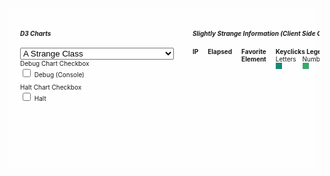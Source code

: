 <script src="https://d3js.org/d3.v5.min.js"></script>
<script src="https://unpkg.com/topojson@3"></script>
<script src="https://unpkg.com/d3-delaunay@4"></script>
<script src="https://unpkg.com/d3-geo-voronoi@1"></script>
<style>
    .d3-container {
        width: 100%;
        display: block;
        overflow-x: auto;
        height: 600px;
        position: relative;
    }
    .d3-container > div.d3-toolbar {
        display: flex;
        position: static !important;
        margin: .5em;
        padding: 5px;
        top: .5em;
        right: 0px;
        background: rgba(255,255,255,.6);
        z-index: 999;
        border-radius: 5px;
        font-size: 10px;
    }
    div.d3-toolbar > .d3-toolbar-item {
      margin: 15px;
    }
    .d3-container > div.d3-toolbar > div {
        text-align: left;
    }
    .d3-container > svg {
        height: 100%;
        width: 100%;
    }
</style>
<div class="d3-container">
    <div class="d3-toolbar">
      <div class="d3-toolbar-item">
        <h5>D3 Charts</h5>
        <select id="d3-select" onchange="selectChart(this)" class="form-select" style="width: max-content;" aria-label="Default select example">
          <option selected value="strange">A Strange Class</option>
          <option value="flights">United States Domestic Flight Volume</option>
        </select>
        <span id="debugContainer">
          <label for="debug" class="hide-element">
            Debug Chart Checkbox
          </label>
          <input id="debug" type="checkbox" name="debug" value="debug" style="margin-bottom: 10px" /> Debug (Console)
        </span>
        <span id="haltContainer">
          <label for="halt" class="hide-element">
            Halt Chart Checkbox
          </label>
          <input id="halt" type="checkbox" name="halt" value="halt" style="margin-bottom: 10px" /> Halt
        </span>
      </div>
      <div id="strangeInfo" class="d3-toolbar-item">
        <h5>Slightly Strange Information (Client Side Only)</h5>
        <div style="display: flex;">
          <div style="display: flex; flex-direction: column; margin-right: 15px;">
            <b>IP</b>
            <span id="ip"></span>
          </div>
          <div style="display: flex; flex-direction: column; margin-right: 15px;">
            <b>Elapsed</b>
            <span id="elapsed"></span>
          </div>
          <div style="display: flex; flex-direction: column; margin-right: 15px;">
            <b>Favorite Element</b>
            <span id="favorite"></span>
          </div>
          <div style="display: flex; flex-direction: column; margin-right: 15px;">
            <b>Keyclicks Legend</b>
            <div style="display: flex;">
              <div style="display: flex; flex-direction: column; margin-right: 10px;">
                <span>
                  Letters
                </span>
                <span class="alpha"></span>
              </div>
              <div style="display: flex; flex-direction: column; margin-right: 10px;">
                <span>
                  Numbers
                </span>
                <span class="numeric"></span>
              </div>
              <div style="display: flex; flex-direction: column; margin-right: 10px;">
                <span>
                  Other (Symbol, Misc KeyCodes)
                </span>
                <span class="other"></span>
              </div>


            </div>
          </div>
        </div>
      </div>
    </div>
    <svg id="svgF">

    </svg>
    <div id="viewDiv"></div>
</div>

<!--
  Select onchange
-->
<script>
  function selectChart(event) {
    if (event.value === 'flights') generateData('flights', null);
    if (event.value === 'strange') peculiarities.showChart();
  }
</script>

<!-- Flight D3 Styles -->
<style>
    .land {
      fill: #dddddd;
    }

    .border {
      fill: none;
      stroke-width: 1px;
    }

    .interior {
      stroke: white;
    }

    .exterior {
      stroke: #bbbbbb;
    }

    .airport {
      fill: white;
      opacity: 0.6;
      stroke: #252525;
    }

    .flight {
      fill: none;
      stroke: #252525;
      stroke-width: 1px;
      stroke-opacity: 0.1;
    }

    .voronoi {
      fill: none;
      stroke: none;
      stroke-width: 1px;
    }

    .highlight {
      opacity: 1 !important;
      stroke: red !important;
      stroke-width: 2px !important;
      stroke-opacity: 0.8 !important;
    }

    g#voronoi {
      pointer-events: all;
    }

    /* shadow trick from bl.ocks.org */
    #tooltipD3 {
      font-size: 10pt;
      font-weight: 900;
      fill: white;
      text-shadow: 1px 1px 0 #252525, 1px -1px 0 #252525, -1px 1px 0 #252525, -1px -1px 0 #252525;
    }
</style>
<!-- Dendogram Styles -->
<style>
    .node circle {
      fill: #999;
    }

    .node text {
      font: 10px sans-serif;
    }

    .node--internal circle {
      fill: #555;
    }

    .node--internal text {
      text-shadow: 0 1px 0 #fff, 0 -1px 0 #fff, 1px 0 0 #fff, -1px 0 0 #fff;
    }

    .link {
      fill: none;
      stroke: #555;
      stroke-opacity: 0.4;
      stroke-width: 1.5px;
    }

    form {
      font-family: "Helvetica Neue", Helvetica, Arial, sans-serif;
      position: absolute;
      left: 10px;
      top: 10px;
    }

    label {
      display: block;
    }
</style>
<script src="https://d3js.org/d3.v5.min.js"></script>
<script src="https://unpkg.com/topojson@3"></script>
<script src="https://unpkg.com/d3-delaunay@4"></script>
<script src="https://unpkg.com/d3-geo-voronoi@1"></script>
<style>
    .d3-container {
        display: block;
        overflow-x: scroll;
        position: relative;
    }
    .d3-container > div.d3-toolbar {
        position: absolute;
        margin: .5em;
        padding: 5px;
        top: .5em;
        right: 0px;
        background: rgba(255,255,255,.6);
        z-index: 999;
        border-radius: 5px;
        font-size: 10px;
    }
    .d3-container > div.d3-toolbar > div {
        text-align: left;
    }

</style>

<!-- Generate data -->
<script>
    function generateData(type, opts) {
        // Select D3 Chart
        let svg  = d3.select("svg#svgF");

        document.getElementById('svgF').setAttribute("height", "600");
        document.getElementById('svgF').setAttribute("width", "1000");
        document.getElementById('svgF').style.height = '600px';
        document.getElementById('svgF').style.width = '1000px';
        document.getElementById('svgF').style.display = 'block';

        document.getElementById('debugContainer').style.display = 'none';
        document.getElementById('haltContainer').style.display = 'none';
        document.getElementById('viewDiv').style.display = 'none';

        // Clear D3 Chart
        d3.selectAll("#svgF > g").remove();

        if (type == 'flights') {

            svg.append("g").attr("id", "basemap");
            svg.append("g").attr("id", "flights");
            svg.append("g").attr("id", "airports");
            svg.append("g").attr("id", "voronoi");
            svg.append("text").attr("id", "tooltipD3").style("display", "none");

            const urls = {
                // source: https://observablehq.com/@mbostock/u-s-airports-voronoi
                // source: https://github.com/topojson/us-atlas
                map: "assets/states-albers-10m.json",

                // source: https://gist.github.com/mbostock/7608400
                airports:
                "https://gist.githubusercontent.com/mbostock/7608400/raw/e5974d9bba45bc9ab272d98dd7427567aafd55bc/airports.csv",

                // source: https://gist.github.com/mbostock/7608400
                flights:
                "https://gist.githubusercontent.com/mbostock/7608400/raw/e5974d9bba45bc9ab272d98dd7427567aafd55bc/flights.csv"
            };

            let width  = parseInt(svg.attr("width"));
            let height = parseInt(svg.attr("height"));
            const hypotenuse = Math.sqrt(width * width + height * height);

            // must be hard-coded to match our topojson projection
            // source: https://github.com/topojson/us-atlas
            const projection = d3.geoAlbers().scale(1280).translate([480, 300]);

            const scales = {
                // used to scale airport bubbles
                airports: d3.scaleSqrt()
                .range([4, 18]),

                // used to scale number of segments per line
                segments: d3.scaleLinear()
                .domain([0, hypotenuse])
                .range([1, 10])
            };

            // have these already created for easier drawing
            let g = {
                basemap:  svg.select("g#basemap"),
                flights:  svg.select("g#flights"),
                airports: svg.select("g#airports"),
                voronoi:  svg.select("g#voronoi")
            };

            console.assert(g.basemap.size()  === 1);
            console.assert(g.flights.size()  === 1);
            console.assert(g.airports.size() === 1);
            console.assert(g.voronoi.size()  === 1);

            const tooltipD3 = d3.select("text#tooltipD3");
            console.assert(tooltipD3.size() === 1);

            // load and draw base map
            d3.json(urls.map).then(drawMap);

            // load the airport and flight data together
            const promises = [
                d3.csv(urls.airports, typeAirport),
                d3.csv(urls.flights,  typeFlight)
            ];

            Promise.all(promises).then(processData);

            // process airport and flight data
            function processData(values) {
                console.assert(values.length === 2);

                let airports = values[0];
                let flights  = values[1];

                // convert airports array (pre filter) into map for fast lookup
                let iata = new Map(airports.map(node => [node.iata, node]));

                // calculate incoming and outgoing degree based on flights
                // flights are given by airport iata code (not index)
                flights.forEach(function(link) {
                link.source = iata.get(link.origin);
                link.target = iata.get(link.destination);

                link.source.outgoing += link.count;
                link.target.incoming += link.count;
                });

                // remove airports out of bounds
                let old = airports.length;
                airports = airports.filter(airport => airport.x >= 0 && airport.y >= 0);

                // remove airports with NA state
                old = airports.length;
                airports = airports.filter(airport => airport.state !== "NA");

                // remove airports without any flights
                old = airports.length;
                airports = airports.filter(airport => airport.outgoing > 0 && airport.incoming > 0);

                // sort airports by outgoing degree
                airports.sort((a, b) => d3.descending(a.outgoing, b.outgoing));

                // keep only the top airports
                old = airports.length;
                airports = airports.slice(0, 50);

                // done filtering airports can draw
                drawAirports(airports);
                drawPolygons(airports);

                // reset map to only include airports post-filter
                iata = new Map(airports.map(node => [node.iata, node]));

                // filter out flights that are not between airports we have leftover
                old = flights.length;
                flights = flights.filter(link => iata.has(link.source.iata) && iata.has(link.target.iata));

                // done filtering flights can draw
                drawFlights(airports, flights);

            }

            // draws the underlying map
            function drawMap(map) {
                // remove non-continental states
                map.objects.states.geometries = map.objects.states.geometries.filter(isContinental);

                // run topojson on remaining states and adjust projection
                let land = topojson.merge(map, map.objects.states.geometries);

                // use null projection; data is already projected
                let path = d3.geoPath();

                // draw base map
                g.basemap.append("path")
                .datum(land)
                .attr("class", "land")
                .attr("d", path);

                // draw interior borders
                g.basemap.append("path")
                .datum(topojson.mesh(map, map.objects.states, (a, b) => a !== b))
                .attr("class", "border interior")
                .attr("d", path);

                // draw exterior borders
                g.basemap.append("path")
                .datum(topojson.mesh(map, map.objects.states, (a, b) => a === b))
                .attr("class", "border exterior")
                .attr("d", path);
            }

            function drawAirports(airports) {
                // adjust scale
                const extent = d3.extent(airports, d => d.outgoing);
                scales.airports.domain(extent);

                // draw airport bubbles
                g.airports.selectAll("circle.airport")
                .data(airports, d => d.iata)
                .enter()
                .append("circle")
                .attr("r",  d => scales.airports(d.outgoing))
                .attr("cx", d => d.x) // calculated on load
                .attr("cy", d => d.y) // calculated on load
                .attr("class", "airport")
                .each(function(d) {
                    // adds the circle object to our airport
                    // makes it fast to select airports on hover
                    d.bubble = this;
                });
            }

            function drawPolygons(airports) {
                // convert array of airports into geojson format
                const geojson = airports.map(function(airport) {
                return {
                    type: "Feature",
                    properties: airport,
                    geometry: {
                    type: "Point",
                    coordinates: [airport.longitude, airport.latitude]
                    }
                };
                });

                // calculate voronoi polygons
                const polygons = d3.geoVoronoi().polygons(geojson);

                g.voronoi.selectAll("path")
                .data(polygons.features)
                .enter()
                .append("path")
                .attr("d", d3.geoPath(projection))
                .attr("class", "voronoi")
                .on("mouseover", function(d) {
                    let airport = d.properties.site.properties;

                    d3.select(airport.bubble)
                    .classed("highlight", true);

                    d3.selectAll(airport.flights)
                    .classed("highlight", true)
                    .raise();

                    // make tooltip take up space but keep it invisible
                    tooltipD3.style("display", null);
                    tooltipD3.style("visibility", "hidden");

                    // set default tooltip positioning
                    tooltipD3.attr("text-anchor", "middle");
                    tooltipD3.attr("dy", -scales.airports(airport.outgoing) - 4);
                    tooltipD3.attr("x", airport.x);
                    tooltipD3.attr("y", airport.y);

                    // set the tooltip text
                    tooltipD3.text(airport.name + " in " + airport.city + ", " + airport.state);

                    // double check if the anchor needs to be changed
                    let bbox = tooltipD3.node().getBBox();

                    if (bbox.x <= 0) {
                    tooltipD3.attr("text-anchor", "start");
                    }
                    else if (bbox.x + bbox.width >= width) {
                    tooltipD3.attr("text-anchor", "end");
                    }

                    tooltipD3.style("visibility", "visible");
                })
                .on("mouseout", function(d) {
                    let airport = d.properties.site.properties;

                    d3.select(airport.bubble)
                    .classed("highlight", false);

                    d3.selectAll(airport.flights)
                    .classed("highlight", false);

                    d3.select("text#tooltipD3").style("visibility", "hidden");
                })
                .on("dblclick", function(d) {
                    // toggle voronoi outline
                    let toggle = d3.select(this).classed("highlight");
                    d3.select(this).classed("highlight", !toggle);
                });
            }

            function drawFlights(airports, flights) {
                // break each flight between airports into multiple segments
                let bundle = generateSegments(airports, flights);

                // https://github.com/d3/d3-shape#curveBundle
                let line = d3.line()
                .curve(d3.curveBundle)
                .x(airport => airport.x)
                .y(airport => airport.y);

                let links = g.flights.selectAll("path.flight")
                .data(bundle.paths)
                .enter()
                .append("path")
                .attr("d", line)
                .attr("class", "flight")
                .each(function(d) {
                    // adds the path object to our source airport
                    // makes it fast to select outgoing paths
                    d[0].flights.push(this);
                });

                // https://github.com/d3/d3-force
                let layout = d3.forceSimulation()
                // settle at a layout faster
                .alphaDecay(0.1)
                // nearby nodes attract each other
                .force("charge", d3.forceManyBody()
                    .strength(10)
                    .distanceMax(scales.airports.range()[1] * 2)
                )
                // edges want to be as short as possible
                // prevents too much stretching
                .force("link", d3.forceLink()
                    .strength(0.7)
                    .distance(0)
                )
                .on("tick", function(d) {
                    links.attr("d", line);
                });

                layout.nodes(bundle.nodes).force("link").links(bundle.links);
            }

            // Turns a single edge into several segments that can
            // be used for simple edge bundling.
            function generateSegments(nodes, links) {
                // generate separate graph for edge bundling
                // nodes: all nodes including control nodes
                // links: all individual segments (source to target)
                // paths: all segments combined into single path for drawing
                let bundle = {nodes: [], links: [], paths: []};

                // make existing nodes fixed
                bundle.nodes = nodes.map(function(d, i) {
                d.fx = d.x;
                d.fy = d.y;
                return d;
                });

                links.forEach(function(d, i) {
                // calculate the distance between the source and target
                let length = distance(d.source, d.target);

                // calculate total number of inner nodes for this link
                let total = Math.round(scales.segments(length));

                // create scales from source to target
                let xscale = d3.scaleLinear()
                    .domain([0, total + 1]) // source, inner nodes, target
                    .range([d.source.x, d.target.x]);

                let yscale = d3.scaleLinear()
                    .domain([0, total + 1])
                    .range([d.source.y, d.target.y]);

                // initialize source node
                let source = d.source;
                let target = null;

                // add all points to local path
                let local = [source];

                for (let j = 1; j <= total; j++) {
                    // calculate target node
                    target = {
                    x: xscale(j),
                    y: yscale(j)
                    };

                    local.push(target);
                    bundle.nodes.push(target);

                    bundle.links.push({
                    source: source,
                    target: target
                    });

                    source = target;
                }

                local.push(d.target);

                // add last link to target node
                bundle.links.push({
                    source: target,
                    target: d.target
                });

                bundle.paths.push(local);
                });

                return bundle;
            }

            // determines which states belong to the continental united states
            // https://gist.github.com/mbostock/4090846#file-us-state-names-tsv
            function isContinental(state) {
                const id = parseInt(state.id);
                return id < 60 && id !== 2 && id !== 15;
            }

            // see airports.csv
            // convert gps coordinates to number and init degree
            function typeAirport(airport) {
                airport.longitude = parseFloat(airport.longitude);
                airport.latitude  = parseFloat(airport.latitude);

                // use projection hard-coded to match topojson data
                const coords = projection([airport.longitude, airport.latitude]);
                airport.x = coords[0];
                airport.y = coords[1];

                airport.outgoing = 0;  // eventually tracks number of outgoing flights
                airport.incoming = 0;  // eventually tracks number of incoming flights

                airport.flights = [];  // eventually tracks outgoing flights

                return airport;
            }

            // see flights.csv
            // convert count to number
            function typeFlight(flight) {
                flight.count = parseInt(flight.count);
                return flight;
            }

            // calculates the distance between two nodes
            // sqrt( (x2 - x1)^2 + (y2 - y1)^2 )
            function distance(source, target) {
                const dx2 = Math.pow(target.x - source.x, 2);
                const dy2 = Math.pow(target.y - source.y, 2);

                return Math.sqrt(dx2 + dy2);
            }
        }

    }
</script>

<!-- Flight D3 Styles -->
<style>
    .land {
      fill: #dddddd;
    }

    .border {
      fill: none;
      stroke-width: 1px;
    }

    .interior {
      stroke: white;
    }

    .exterior {
      stroke: #bbbbbb;
    }

    .airport {
      fill: white;
      opacity: 0.6;
      stroke: #252525;
    }

    .flight {
      fill: none;
      stroke: #252525;
      stroke-width: 1px;
      stroke-opacity: 0.1;
    }

    .voronoi {
      fill: none;
      stroke: none;
      stroke-width: 1px;
    }

    .highlight {
      opacity: 1 !important;
      stroke: red !important;
      stroke-width: 2px !important;
      stroke-opacity: 0.8 !important;
    }

    g#voronoi {
      pointer-events: all;
    }

    /* shadow trick from bl.ocks.org */
    #tooltipD3 {
      font-size: 10pt;
      font-weight: 900;
      fill: white;
      text-shadow: 1px 1px 0 #252525, 1px -1px 0 #252525, -1px 1px 0 #252525, -1px -1px 0 #252525;
    }
</style>

<!-- Strange Styles -->
<style>
  .alpha {
    height: 10px;
    width: 10px;
    background: #188977;
  }
  .numeric {
    height: 10px;
    width: 10px;
    background: #39A96B;
  }
  .other {
    height: 10px;
    width: 10px;
    background: #BFE1B0;
  }
    .axis text {
      font: 10px sans-serif;
    }
    .chartTitle {
      font-size: 12px;
      font-weight: bold;
      text-anchor: middle;
    }
    .axis .title {
      font-weight: bold;
      text-anchor: middle;
    }
    .axis path,
    .axis line {
      fill: none;
      stroke: #000;
      shape-rendering: crispEdges;
    }
    .x.axis path {
      fill: none;
      stroke: #000;
      shape-rendering: crispEdges;
    }
    .nav .area {
      fill: lightgrey;
      stroke-width: 0px;
    }
    .nav .line {
      fill: none;
      stroke: darkgrey;
      stroke-width: 1px;
    }
    .viewport {
      stroke: grey;
      fill: black;
      fill-opacity: 0.3;
    }
    .viewport .extent {
      fill: green;
    }
    .well {
      padding-top: 0px;
      padding-bottom: 0px;
    }
</style>

<!--
    A Strange Class
-->
<script src="realTimeChartMulti.js"></script>
<script>
    class StrangeClass {

        constructor(options = {}) {
            Object.assign(this, options);

            // Throw Err If Identity Cannot Be Established
            // A Strange Class Will Continue As Anonymous User
            if (!this.ip) throw new Error('Strange-Class issue. You must be using a more complex security implementation! Good job!');

            // Declare Chart
            const chart = realTimeChartMulti()
                .title("Strange Class")
                .yTitle("Categories")
                .xTitle("Time")
                .yDomain(["Mouse Movements", "Mouse Clicks", "Keyclicks"]) // initial y domain (note array)
                .border(true)
                .width(900)
                .height(350);
            this.chart = chart;

            // Invoke Chart
            d3.select("#viewDiv").append("div")
                .attr("id", "chartDiv")
                .call(this.chart);

            // Debug
            d3.select("#debug").on("change", function() {
                var state = d3.select(this).property("checked")
                chart.debug(state);
            })

            // Halt
            d3.select("#halt").on("change", function() {
                var state = d3.select(this).property("checked");
                chart.halt(state);
            })

            this.tx = 5; // time constant, multiple of one second
            this.meanMs = 1000 * this.tx; // milliseconds
            this.dev = 200 * this.tx; // std dev

            // This map will be used to store
            // user interactions with various
            // elements. Simply this list of
            // actions will be used client
            // side. And exists exclusively
            // to demo functionality within
            // a class of this nature. This
            // data is not designed to be
            // stored at this time.
            // EXPECTED INPUT:
            // Map key: 'div#id'
            // Map Value:
            // {
            //   actions: [<string>],
            //   count: <int>,
            //   ??? other ideas
            //
            // }
            this.interactingWith = new Map();

            // Define time scale
            this.timeScale = d3.scaleLinear()
                .domain([300 * this.tx, 1700 * this.tx])
                .range([300 * this.tx, 1700 * this.tx])
                .clamp(true);

            // Define function that returns normally distributed random numbers
            this.normal = d3.randomNormal(this.meanMs, this.dev);

            // Define color scale
            this.color = {
              keypress: {
                alpha: '#188977',
                numeric: '#39A96B',
                other: '#BFE1B0',
              },
              default: '#000'
            }

            // In a normal use case, real time data would arrive through the network or some other mechanism
            this.d = -1;
            this.shapes = ["rect", "circle"];
            this.timeout = 0;

            // Render chart
            this.showChart();

            // Hmmm
            this.myObj = document.getElementById('deep');
            this.listenToEvents();

        }

        checkType(character) {
          if (character) {
            if (character.length <= 1) {
                if (character.toUpperCase() != character.toLowerCase()) {
                    return "alpha";
                }
                else if (!isNaN(character)) {
                    return "numberic";
                } else{
                    return "other";
                }
            }
          }
        }

        listenToEvents() {
          for (const key in this.myObj) {
            if (key.search('on') === 0) {
              this.myObj.addEventListener(key.slice(2), event => {
                this.processEvent(event);
              });
            }
          }
        }

        processEvent(event) {
          // If not includes these
          // Skippable event types
          // let's fill this chart
          if (![
            'animationiteration','animationstart','animationend',
            'transitionrun','transitionend','transitionend'
          ].includes(event.type)) {

            // Debug
            // console.log(event.type)

            // Bool to assist in tracking matches
            let eventFound = false;

            // Time now
            const now = new Date();

            // Object Declare
            const obj = {
              // Complex data item; four attributes (type, color, opacity and size) are changing dynamically with each iteration (as an example)
              time: now,
              color: this.color.default,
              opacity: .5, // TODO Length of press ?
              tooltip: '',
              category: '',
              type: "rect",
              size: 5, // TODO Not sure what this scales with ?
            };


            // Switch to define object category
            switch (event.type) {
              case 'mousemove':
                obj.category = 'Mouse Movements';
                obj.tooltip = `
                  X: ${event.pageX}<br>
                  Y: ${event.pageY}<br>
                  Modifiers: ${ event.shiftKey ? 'Shift' : '' } ${ event.ctrlKey ? 'Ctrl' : '' }
                `;
                eventFound = true;
                break;
              case 'mouseover':
                const key = `${event.target.tagName.toLowerCase()}${event.target.id ? '#' + event.target.id : '' }`
                const mapResponse = this.interactingWith.get(key);
                let entry;
                if (mapResponse) {
                  entry = mapResponse;
                  entry.count = entry.count + 1;
                  entry.actions.push('MOUSEOVER');
                } else entry =  {
                  actions: ['MOUSEOVER'],
                  count: 1
                }
                this.interactingWith.set(key, entry);
                break;
              case 'click':
                const cKey = `${event.path[0].tagName.toLowerCase()}${event.path[0].id ? '#' + event.path[0].id : '' }`
                obj.category = 'Mouse Clicks';
                obj.tooltip = `
                  X: ${event.pageX}<br>
                  Y: ${event.pageY}<br>
                  Modifiers: ${ event.shiftKey ? 'Shift' : '' } ${ event.ctrlKey ? 'Ctrl' : '' }<br>
                  Target: ${cKey}
                `;
                eventFound = true;
                break;
              case 'keypress':
                obj.category = 'Keyclicks';
                obj.color = this.color['keypress'][this.checkType(event.key)];
                obj.tooltip = `
                  Key: ${event.key}<br>
                  Code: ${event.code}<br>
                  Modifiers: ${ event.shiftKey ? 'Shift' : '' } ${ event.ctrlKey ? 'Ctrl' : '' }
                `;
                eventFound = true;
                break;
              case 'moretypesifneeded':
                eventFound = true;

                break;
            }

            // Update favorite
            let highest = 0;
            let result = "This is a rare message. +170 EXP. You found the Master Sword.";
            Array.from(this.interactingWith).forEach((item) => {
              if (item[1].count > highest) {
                highest = item[1].count;
                result = item[0];
              }
            })
            let entry = `${result} - Visited ${highest} Times`;
            let bonusEntry;
            if (highest >= 10 && highest < 20) bonusEntry = '. You really seem to like that element.';
            if (highest >= 20 && highest < 30) bonusEntry = ". Ha! Look at them go!";
            if (highest >= 30 && highest < 40) bonusEntry = '. Mmhm. Yep, it is not going anywhere..';
            if (highest >= 40 && highest < 50) bonusEntry = ". -sweat emoji- There is a lot more to look at...";
            if (highest >= 50) bonusEntry = ". ";
            if (bonusEntry) entry = entry + bonusEntry;
            document.getElementById('favorite').innerHTML = entry;

            // Send the datum to the chart if found
            if (eventFound) this.chart.datum(obj);

          }

        }

        showChart() {
            document.getElementById('svgF').style.display = 'none';
            document.getElementById('debugContainer').style.display = 'inline';
            document.getElementById('haltContainer').style.display = 'inline';
            document.getElementById('viewDiv').style.display = 'block';
        }

        sleep(ms) {
            return new Promise(resolve => setTimeout(resolve, ms));
        }

    }

    let peculiarities;
    function initStrangeties(json) {
        peculiarities = new StrangeClass({
            ip: json.ip,
            svg: d3.select("svg"),
        });
        document.getElementById('ip').innerHTML = json.ip;
    }

</script>
<script type="application/javascript" src="https://api.ipify.org?format=jsonp&callback=initStrangeties"></script>
